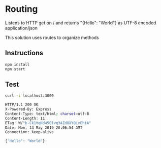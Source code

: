 # Routing

Listens to HTTP get on / and returns "{Hello": "World"} as UTF-8 encoded application/json

This solution uses routes to organize methods

## Instructions

```sh
npm install
npm start
```

## Test

```sh
curl -i localhost:3000

HTTP/1.1 200 OK
X-Powered-By: Express
Content-Type: text/html; charset=utf-8
Content-Length: 11
ETag: W/"b-Ck1VqNd45QIvq3AZd8XYQLvEhtA"
Date: Mon, 13 May 2019 20:06:54 GMT
Connection: keep-alive

{"Hello": "World"}
```